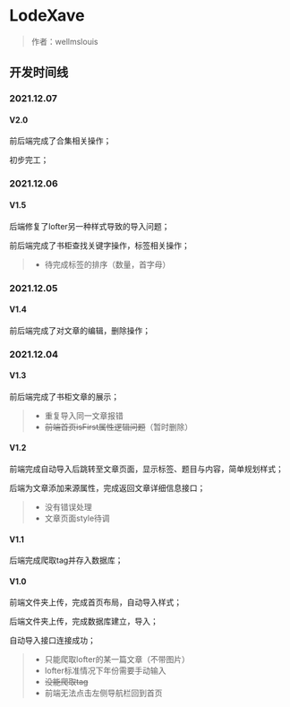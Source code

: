 # LodeXave

> 作者：wellmslouis

## 开发时间线

### 2021.12.07

#### V2.0

前后端完成了合集相关操作；

初步完工；

### 2021.12.06

#### V1.5

后端修复了lofter另一种样式导致的导入问题；

前后端完成了书柜查找关键字操作，标签相关操作；

> - 待完成标签的排序（数量，首字母）

### 2021.12.05

#### V1.4

前后端完成了对文章的编辑，删除操作；

### 2021.12.04

#### V1.3

前后端完成了书柜文章的展示；

> - 重复导入同一文章报错
> - ~~前端首页isFirst属性逻辑问题~~（暂时删除）

#### V1.2

前端完成自动导入后跳转至文章页面，显示标签、题目与内容，简单规划样式；

后端为文章添加来源属性，完成返回文章详细信息接口；

> - 没有错误处理
> - 文章页面style待调

#### V1.1

后端完成爬取tag并存入数据库；

#### V1.0

前端文件夹上传，完成首页布局，自动导入样式；

后端文件夹上传，完成数据库建立，导入；

自动导入接口连接成功；

> - 只能爬取lofter的某一篇文章（不带图片）
> - lofter标准情况下年份需要手动输入
> - ~~没能爬取tag~~
> - 前端无法点击左侧导航栏回到首页
